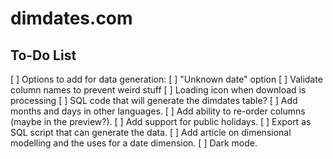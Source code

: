 # dimdates.com

## To-Do List
 [ ] Options to add for data generation:
     [ ] "Unknown date" option
     [ ] Validate column names to prevent weird stuff
     [ ] Loading icon when download is processing
     [ ] SQL code that will generate the dimdates table?
 [ ] Add months and days in other languages.
 [ ] Add ability to re-order columns (maybe in the preview?).
 [ ] Add support for public holidays.
 [ ] Export as SQL script that can generate the data.
 [ ] Add article on dimensional modelling and the uses for a date dimension.
 [ ] Dark mode.
